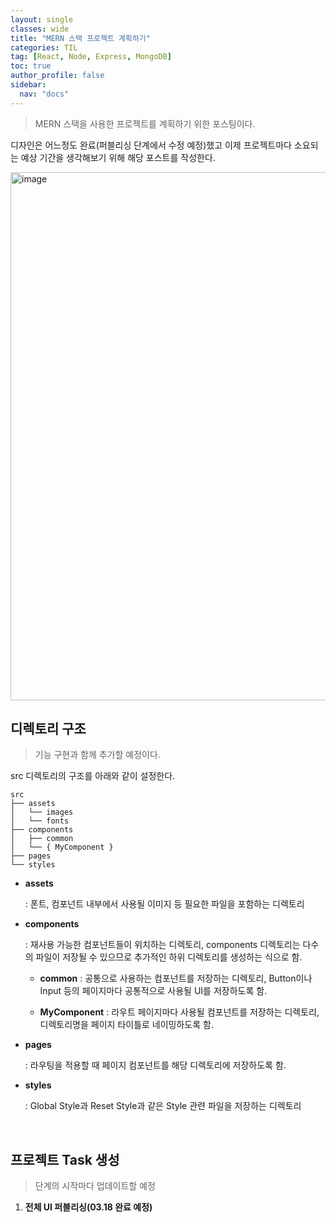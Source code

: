 ```yaml
---
layout: single
classes: wide
title: "MERN 스택 프로젝트 계획하기"
categories: TIL
tag: [React, Node, Express, MongoDB]
toc: true
author_profile: false
sidebar:
  nav: "docs"
---
```


> MERN 스택을 사용한 프로젝트를 계획하기 위한 포스팅이다.

디자인은 어느정도 완료(퍼블리싱 단계에서 수정 예정)했고 이제 프로젝트마다 소요되는 예상 기간을 생각해보기 위해 해당 포스트를 작성한다.

<img width="845" alt="image" src="https://user-images.githubusercontent.com/96808980/225525081-b875e6f7-0b43-4cdd-be83-518d9c23a226.png">

<br>

## 디렉토리 구조

> 기능 구현과 함께 추가할 예정이다.

src 디렉토리의 구조를 아래와 같이 설정한다.

```
src
├── assets
│   └── images
│   └── fonts
├── components
│   ├── common
│   └── { MyComponent }
├── pages
└── styles
```

- **assets**

  : 폰트, 컴포넌트 내부에서 사용될 이미지 등 필요한 파일을 포함하는 디렉토리

- **components**

  : 재사용 가능한 컴포넌트들이 위치하는 디렉토리, components 디렉토리는 다수의 파일이 저장될 수 있으므로 추가적인 하위 디렉토리를 생성하는 식으로 함.

  - **common**
    : 공통으로 사용하는 컴포넌트를 저장하는 디렉토리, Button이나 Input 등의 페이지마다 공통적으로 사용될 UI를 저장하도록 함.

  - **MyComponent**
    : 라우트 페이지마다 사용될 컴포넌트를 저장하는 디렉토리, 디렉토리명을 페이지 타이틀로 네이밍하도록 함.

- **pages**

  : 라우팅을 적용할 때 페이지 컴포넌트를 해당 디렉토리에 저장하도록 함.

- **styles**

  : Global Style과 Reset Style과 같은 Style 관련 파일을 저장하는 디렉토리

<br/>

## 프로젝트 Task 생성

> 단계의 시작마다 업데이트할 예정

1. **전체 UI 퍼블리싱(**03.18** 완료 예정)**

